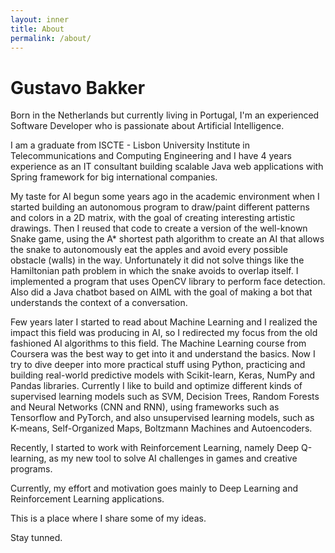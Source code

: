 ```yaml
---
layout: inner
title: About
permalink: /about/
---
```


# Gustavo Bakker

Born in the Netherlands but currently living in Portugal, I'm an experienced Software Developer who is passionate about Artificial Intelligence.

I am a graduate from ISCTE - Lisbon University Institute in Telecommunications and Computing Engineering and I have 4 years experience as an IT consultant building scalable Java web applications with Spring framework for big international companies.

My taste for AI begun some years ago in the academic environment when I started building an autonomous program to draw/paint different patterns and colors in a 2D matrix, with the goal of creating interesting artistic drawings. Then I reused that code to create a version of the well-known Snake game, using the A* shortest path algorithm to create an AI that allows the snake to autonomously eat the apples and avoid every possible obstacle (walls) in the way. Unfortunately it did not solve things like the Hamiltonian path problem in which the snake avoids to overlap itself. I implemented a program that uses OpenCV library to perform face detection. Also did a Java chatbot based on AIML with the goal of making a bot that understands the context of a conversation.

Few years later I started to read about Machine Learning and I realized the impact this field was producing in AI, so I redirected my focus from the old fashioned AI algorithms to this field. The Machine Learning course from Coursera was the best way to get into it and understand the basics. Now I try to dive deeper into more practical stuff using Python, practicing and building real-world predictive models with Scikit-learn, Keras, NumPy and Pandas libraries. Currently I like to build and optimize different kinds of supervised learning models such as SVM, Decision Trees, Random Forests and Neural Networks (CNN and RNN), using frameworks such as Tensorflow and PyTorch, and also unsupervised learning models, such as K-means, Self-Organized Maps, Boltzmann Machines and Autoencoders.

Recently, I started to work with Reinforcement Learning, namely Deep Q-learning, as my new tool to solve AI challenges in games and creative programs.

Currently, my effort and motivation goes mainly to Deep Learning and Reinforcement Learning applications.

This is a place where I share some of my ideas.

Stay tunned.
